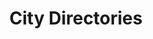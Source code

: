 ---
done: 'FALSE'
pid: directories
title: City Directories
category: dataset
cohort_year:
tagline:
abstract:
limerick:
pis: wolf
link:
local_image:
original_img:
layout: project
---